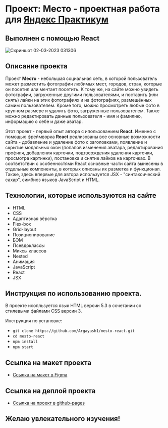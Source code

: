 # Проект: Место - проектная работа для [Яндекс Практикум](https://practicum.yandex.ru/)

## Выполнен с помощью React

![Скриншот 02-03-2023 031306](https://user-images.githubusercontent.com/113699485/222625978-8c89e6fa-e058-4f61-9aa1-32b9e46047b4.jpg)

## Описание проекта

Проект **Место** - небольшая социальная сеть, в которой пользователь может разместить фотографии любимых мест, городов, стран, которые он посетил или мечтает посетить. К тому же, на сайте можно увидеть фотографии, загруженные другими пользователями, и поставить (или снять) лайки на этих фотографиях и на фотографиях, размещённых самим пользователем. Кроме того, можно просмотреть любые фото в крупном размере и удалить фото, загруженные пользователем. Также можно редактировать данные пользователя - имя и фамилию, информацию о себе и даже аватар.

Этот проект - первый опыт автора с ипользованием **React**. Именно с помощью фреймворка **React** реализованы все основные возможности сайта - добавление и удаление фото с заголовками, появление и скрытие модальных окон (попапов изменения аватара, редактирования профиля, добавления карточки, подтверждения удаления карточки, просмотра картинки), постановка и снятие лайков на карточках. В соответствии с особенностями React основные части сайта вынесены в отдельные компоненты, в которых описаны их разметка и функционал. Также, здесь впервые для автора используется JSX - "синтаксический сахар", симбиоз языков JavaScript и HTML.

## Технологии, которые используются на сайте

- HTML
- CSS
- Адаптивная вёрстка
- Flex-box
- Grid-layout
- Позиционирование
- БЭМ
- Псевдоклассы
- Миксы классов
- Nested
- Анимация
- JavaScript
- React
- JSX

## Инструкция по использованию проекта.

В проекте исопльзуется язык HTML версии 5.3 в сочетании со стилевыми файлами CSS версии 3.

Инструкция по установке:

- `git clone https://github.com/Argayash1/mesto-react.git`
- `cd mesto-react`
- `npm install`
- `npm start`

## Ссылка на макет проекта

- [Ссылка на макет в Figma](https://www.figma.com/file/2cn9N9jSkmxD84oJik7xL7/JavaScript.-Sprint-4?node-id=0%3A1)

## Ссылка на деплой проекта

- [Ссылка на проект в github-pages](https://argayash1.github.io/react-mesto-auth/)

## Желаю увлекательного изучения!

